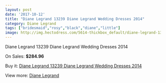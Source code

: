 ```yaml
---
layout: post
date: '2017-10-12'
title: "Diane Legrand 13239 Diane Legrand Wedding Dresses 2014"
category: Diane Legrand
tags: ["bridesmaid","rosy","black","diane","little"]
image: http://img.hectodress.com/5614-thickbox_default/diane-legrand-13239-diane-legrand-wedding-dresses-2014.jpg
---
```

Diane Legrand 13239 Diane Legrand Wedding Dresses 2014

On Sales: **$284.96**
<a href="https://www.hectodress.com/diane-legrand/2792-diane-legrand-13239-diane-legrand-wedding-dresses-2014.html"><amp-img layout="responsive" width="600" height="600" src="//img.hectodress.com/5614-thickbox_default/diane-legrand-13239-diane-legrand-wedding-dresses-2014.jpg" alt="Diane Legrand 13239 Diane Legrand Wedding Dresses 2014 0" /></a>
<a href="https://www.hectodress.com/diane-legrand/2792-diane-legrand-13239-diane-legrand-wedding-dresses-2014.html"><amp-img layout="responsive" width="600" height="600" src="//img.hectodress.com/5616-thickbox_default/diane-legrand-13239-diane-legrand-wedding-dresses-2014.jpg" alt="Diane Legrand 13239 Diane Legrand Wedding Dresses 2014 1" /></a>
<a href="https://www.hectodress.com/diane-legrand/2792-diane-legrand-13239-diane-legrand-wedding-dresses-2014.html"><amp-img layout="responsive" width="600" height="600" src="//img.hectodress.com/5615-thickbox_default/diane-legrand-13239-diane-legrand-wedding-dresses-2014.jpg" alt="Diane Legrand 13239 Diane Legrand Wedding Dresses 2014 2" /></a>

Buy it: [Diane Legrand 13239 Diane Legrand Wedding Dresses 2014](https://www.hectodress.com/diane-legrand/2792-diane-legrand-13239-diane-legrand-wedding-dresses-2014.html "Diane Legrand 13239 Diane Legrand Wedding Dresses 2014")

View more: [Diane Legrand](https://www.hectodress.com/49-diane-legrand "Diane Legrand")